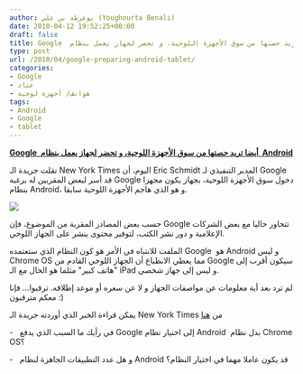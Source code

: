 ```yaml
---
author: يوغرطة بن علي (Youghourta Benali)
date: 2010-04-12 19:52:25+00:00
draft: false
title: Google  أيضا تريد حصتها من سوق الأجهزة اللوحية، و تحضر لجهاز يعمل بنظام  Android
type: post
url: /2010/04/google-preparing-android-tablet/
categories:
- Google
- عتاد
- هواتف/ أجهزة لوحية
tags:
- Android
- Google
- tablet
---
```


[**Google  أيضا تريد حصتها من سوق الأجهزة اللوحية، و تحضر لجهاز يعمل بنظام  Android**](http://www.it-scoop.com/2010/04/google-preparing-android-tablet/)


نقلت جريدة الـ New York Times اليوم، أن Eric Schmidt المدير التنفيذي لـ Google قد أسر لبعض المقربين له برغبة Google دخول سوق الأجهزة اللوحية، بجهاز يكون مجهزا بنظام Android، و هو الذي هاجم الأجهزة اللوحية سابقا.

[![](http://www.it-scoop.com/wp-content/uploads/2010/04/Google-Tablet.jpg)
](http://www.it-scoop.com/2010/04/google-preparing-android-tablet/)

حسب بعض المصادر المقربة من الموضوع، فإن Google تتحاور حاليا مع بعض الشركات الإعلامية و دور نشر الكتب، لتوفير محتوى ينشر على الجهاز اللوحي.

الملفت للانتباه في الأمر هو كون النظام الذي ستعتمده Google  هو Android و ليس Chrome OS مما يعطي الانطباع أن الجهاز اللوحي القادم من Google سيكون أقرب إلى "هاتف كبير" مثلما هو الحال مع الـ iPad و ليس إلى جهاز شخصي.

لم ترد بعد أية معلومات عن مواصفات الجهاز و لا عن سعره أو موعد إطلاقه. ترقبوا... فإنا معكم مترقبون :)

يمكن قراءة الخبر الذي أوردته جريدة الـ New York Times من [هنا](http://www.nytimes.com/2010/04/12/technology/12slate.html?pagewanted=2)

-   في رأيك ما السبب الذي يدفع Google إلى اختيار نظام Android  بدل نظام Chrome OS؟

-   و هل عدد التطبيقات الجاهزة لنظام Android قد يكون عاملا مهما في اختيار النظام؟
